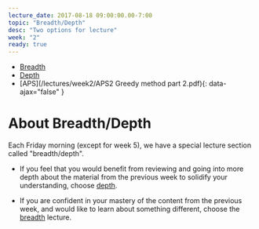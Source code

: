 ```yaml
---
lecture_date: 2017-08-18 09:00:00.00-7:00
topic: "Breadth/Depth"
desc: "Two options for lecture"
week: "2"
ready: true
---
```


* [Breadth](/lectures/week2/breadth/)
* [Depth](/lectures/week2/depth/)
* [APS](/lectures/week2/APS2 Greedy method part 2.pdf){: data-ajax="false" }

# About Breadth/Depth

Each Friday morning (except for week 5), we have a special lecture
section called "breadth/depth".   

* If you feel that you would benefit from reviewing and going into more
depth about the material from the previous week to solidify your
understanding, choose [depth](depth/).

* If you are confident in your mastery of the content from the previous
week, and would like to learn about something different, choose the
[breadth](breadth/) lecture.

